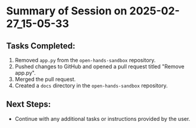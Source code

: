 # Summary of Session on 2025-02-27_15-05-33
## Tasks Completed:
1. Removed `app.py` from the `open-hands-sandbox` repository.
2. Pushed changes to GitHub and opened a pull request titled "Remove app.py".
3. Merged the pull request.
4. Created a `docs` directory in the `open-hands-sandbox` repository.

## Next Steps:
- Continue with any additional tasks or instructions provided by the user.